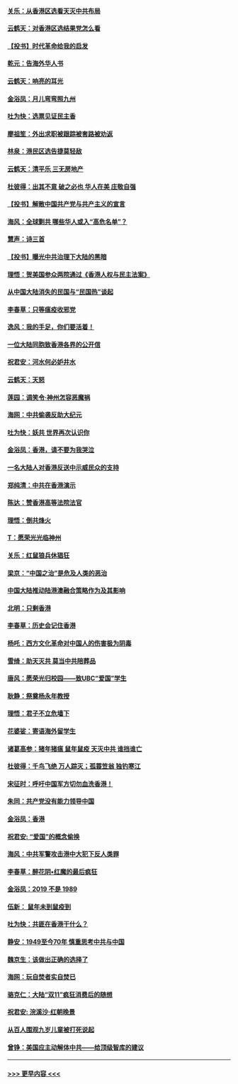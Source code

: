#### [关乐：从香港区选看天灭中共布局](../pages/nsc993/n11686647.md?t=11281733) 
#### [云鹤天：对香港区选结果党怎么看](../pages/nsc993/n11686216.md?t=11281733) 
#### [【投书】时代革命给我的启发](../pages/nsc993/n11684287.md?t=11281733) 
#### [乾元：告海外华人书](../pages/nsc993/n11684044.md?t=11281733) 
#### [云鹤天：响亮的耳光](../pages/nsc993/n11684254.md?t=11281733) 
#### [金浴凤：月儿弯弯照九州](../pages/nsc993/n11684231.md?t=11281733) 
#### [吐为快：选票见证民主香](../pages/nsc993/n11684206.md?t=11281733) 
#### [廖祖笙：外出求职被跟踪被套路被劝返](../pages/nsc993/n11683874.md?t=11281733) 
#### [林泉：港民区选告捷莫轻敌](../pages/nsc993/n11683930.md?t=11281733) 
#### [云鹤天：清平乐 三无房地产](../pages/nsc993/n11681521.md?t=11281733) 
#### [杜彼得：出其不意 破之必也 华人在美 庄敬自强](../pages/nsc993/n11679554.md?t=11281733) 
#### [【投书】解散中国共产党与共产主义的宣言](../pages/nsc993/n11679177.md?t=11281733) 
#### [海风：全球剿共 哪些华人或入“高危名单”？](../pages/nsc993/n11678617.md?t=11281733) 
#### [慧声：诗三首](../pages/nsc993/n11678848.md?t=11281733) 
#### [【投书】曝光中共治理下大陆的黑暗](../pages/nsc993/n11678674.md?t=11281733) 
#### [理悟：贺美国参众两院通过《香港人权与民主法案》](../pages/nsc993/n11678104.md?t=11281733) 
#### [从中国大陆消失的民国与“民国热”谈起](../pages/nsc993/n11678075.md?t=11281733) 
#### [李春草：只等瘟疫收邪党](../pages/nsc993/n11677308.md?t=11281733) 
#### [逸风：我的手足，你们要活着！](../pages/nsc993/n11676352.md?t=11281733) 
#### [一位大陆同胞致香港各界的公开信](../pages/nsc993/n11675761.md?t=11281733) 
#### [祝君安：河水何必妒井水](../pages/nsc993/n11675746.md?t=11281733) 
#### [云鹤天：天怒](../pages/nsc993/n11675718.md?t=11281733) 
#### [莲园：调笑令‧神州怎容恶魔祸](../pages/nsc993/n11675648.md?t=11281733) 
#### [海网：中共偷袭反助大纪元](../pages/nsc993/n11673515.md?t=11281733) 
#### [吐为快：妖共 世界再次认识你](../pages/nsc993/n11673506.md?t=11281733) 
#### [金浴凤：香港，请不要为我哭泣](../pages/nsc993/n11673248.md?t=11281733) 
#### [一名大陆人对香港反送中示威民众的支持](../pages/nsc993/n11672615.md?t=11281733) 
#### [郑纯清：中共在香港演示](../pages/nsc993/n11670539.md?t=11281733) 
#### [陈达：赞香港高等法院法官](../pages/nsc993/n11669542.md?t=11281733) 
#### [理悟：倒共烽火](../pages/nsc993/n11668844.md?t=11281733) 
#### [T：愿荣光光临神州](../pages/nsc993/n11668421.md?t=11281733) 
#### [关乐：红鼠狼兵休猖狂](../pages/nsc993/n11668378.md?t=11281733) 
#### [梁京：“中国之治”是危及人类的恶治](../pages/nsc993/n11668328.md?t=11281733) 
#### [中国大陆推动陆港澳融合策略作为及其影响](../pages/nsc993/n11668157.md?t=11281733) 
#### [北明：只剩香港](../pages/nsc993/n11668002.md?t=11281733) 
#### [李春草：历史会记住香港](../pages/nsc993/n11667927.md?t=11281733) 
#### [杨吒：西方文化革命对中国人的伤害极为阴毒](../pages/nsc993/n11664521.md?t=11281733) 
#### [雪绮：助天灭共 莫当中共陪葬品](../pages/nsc993/n11662650.md?t=11281733) 
#### [唐风：愿荣光归校园——致UBC“爱国”学生](../pages/nsc993/n11662194.md?t=11281733) 
#### [耿静：祭奠杨永年教授](../pages/nsc993/n11662514.md?t=11281733) 
#### [理悟：君子不立危墙下](../pages/nsc993/n11662172.md?t=11281733) 
#### [花婆娑：寄语海外留学生](../pages/nsc993/n11662121.md?t=11281733) 
#### [诸葛高参：猪年猪瘟 鼠年鼠疫 天灭中共 谁挡谁亡](../pages/nsc993/n11661980.md?t=11281733) 
#### [杜彼得：千鸟飞绝 万人踪灭；孤蓑笠翁 独钓寒江](../pages/nsc993/n11661170.md?t=11281733) 
#### [宋征时：呼吁中国军方切勿血洗香港！](../pages/nsc993/n11415318.md?t=11281733) 
#### [朱同：共产党没有能力领导中国](../pages/nsc993/n11660421.md?t=11281733) 
#### [金浴凤：香港](../pages/nsc993/n11660419.md?t=11281733) 
#### [祝君安: “爱国”的概念偷换](../pages/nsc993/n11659706.md?t=11281733) 
#### [海风：中共军警攻击港中大犯下反人类罪](../pages/nsc993/n11659632.md?t=11281733) 
#### [李春草：醉花阴•红魔的最后疯狂](../pages/nsc993/n11659287.md?t=11281733) 
#### [金浴凤：2019 不是 1989](../pages/nsc993/n11657663.md?t=11281733) 
#### [伍新： 鼠年未到鼠疫到](../pages/nsc993/n11655098.md?t=11281733) 
#### [吐为快：共匪在香港干什么？](../pages/nsc993/n11654891.md?t=11281733) 
#### [静安：1949至今70年 慎重思考中共与中国](../pages/nsc993/n11651244.md?t=11281733) 
#### [魏京生：该做出正确的选择了](../pages/nsc993/n11653084.md?t=11281733) 
#### [海网：玩自焚者实自焚已](../pages/nsc993/n11652423.md?t=11281733) 
#### [骆克仁：大陆“双11”疯狂消费后的随想](../pages/nsc993/n11652305.md?t=11281733) 
#### [祝君安: 浣溪沙·红朝晚景](../pages/nsc993/n11652258.md?t=11281733) 
#### [从百人围观九岁儿童被打死说起](../pages/nsc993/n11651030.md?t=11281733) 
#### [曾铮：美国应主动解体中共——给顶级智库的建议](../pages/nsc993/n11649888.md?t=11281733) 

----
#### [ >>> 更早内容 <<< ](../indexes/nsc993-earlier.md)
